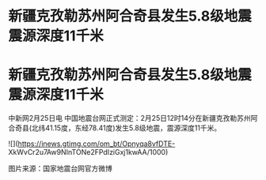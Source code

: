 # 新疆克孜勒苏州阿合奇县发生5.8级地震 震源深度11千米

# 新疆克孜勒苏州阿合奇县发生5.8级地震 震源深度11千米

中新网2月25日电
中国地震台网正式测定：2月25日12时14分在新疆克孜勒苏州阿合奇县(北纬41.15度，东经78.41度)发生5.8级地震，震源深度11千米。

![](https://inews.gtimg.com/om_bt/Opnyqa8vfDTE-
XkWvCr2u7Aw9NInTONe2FPdIziGxj1kwAA/1000)

图片来源：国家地震台网官方微博

